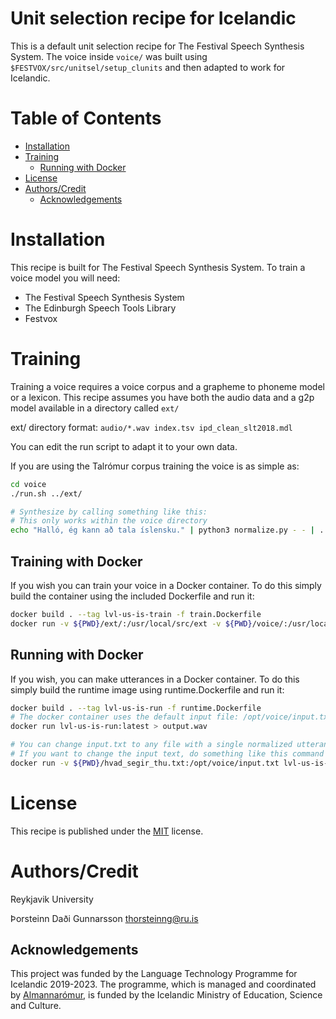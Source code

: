 # Unit selection recipe for Icelandic 

This is a default unit selection recipe for The Festival Speech Synthesis System.
The voice inside `voice/` was built using `$FESTVOX/src/unitsel/setup_clunits` and then adapted to work for Icelandic. 

# Table of Contents

- [Installation](#installation)
- [Training](#training)
  * [Running with Docker](#running-with-docker)
- [License](#license)
- [Authors/Credit](#authors-credit)
  * [Acknowledgements](#acknowledgements)

# Installation

This recipe is built for The Festival Speech Synthesis System.
To train a voice model you will need:

* The Festival Speech Synthesis System
* The Edinburgh Speech Tools Library
* Festvox

# Training

Training a voice requires a voice corpus and a grapheme to phoneme model or a lexicon.
This recipe assumes you have both the audio data and a g2p model available in a directory called `ext/`

ext/ directory format:
``
audio/*.wav
index.tsv
ipd_clean_slt2018.mdl
``

You can edit the run script to adapt it to your own data.

If you are using the Talrómur corpus training the voice is as simple as:


```Bash
cd voice
./run.sh ../ext/

# Synthesize by calling something like this:
# This only works within the voice directory
echo "Halló, ég kann að tala íslensku." | python3 normalize.py - - | ../festival/bin/text2wave -eval festvox/lvl_is_v0_clunits.scm -eval '(voice_lvl_is_v0_clunits)' > demo.wav
```  

## Training with Docker

If you wish you can train your voice in a Docker container.
To do this simply build the container using the included Dockerfile and run it:

```Bash
docker build . --tag lvl-us-is-train -f train.Dockerfile
docker run -v ${PWD}/ext/:/usr/local/src/ext -v ${PWD}/voice/:/usr/local/src/voice lvl-us-is-train:latest
```

## Running with Docker

If you wish, you can make utterances in a Docker container.
To do this simply build the runtime image using runtime.Dockerfile and run it:

```Bash
docker build . --tag lvl-us-is-run -f runtime.Dockerfile
# The docker container uses the default input file: /opt/voice/input.txt
docker run lvl-us-is-run:latest > output.wav

# You can change input.txt to any file with a single normalized utterance
# If you want to change the input text, do something like this command
docker run -v ${PWD}/hvad_segir_thu.txt:/opt/voice/input.txt lvl-us-is-run:latest > hvad.wav
```
# License

This recipe is published under the [MIT](LICENSE) license.

# Authors/Credit
Reykjavik University

Þorsteinn Daði Gunnarsson <thorsteinng@ru.is>

## Acknowledgements

This project was funded by the Language Technology Programme for Icelandic 2019-2023. The programme, which is managed and coordinated by [Almannarómur](https://almannaromur.is/), is funded by the Icelandic Ministry of Education, Science and Culture.

